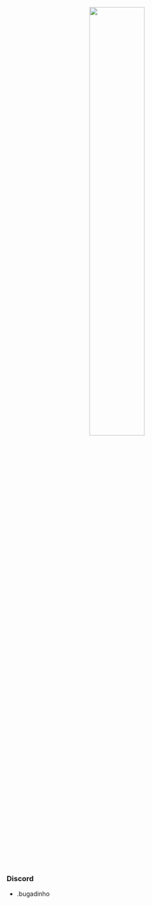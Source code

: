 <p align="center">
    <img src="https://raw.githubusercontent.com/Bugadinho/Bugadinho/master/calico-cat.gif" width="50%"/>
<p>

### Discord
* .bugadinho
